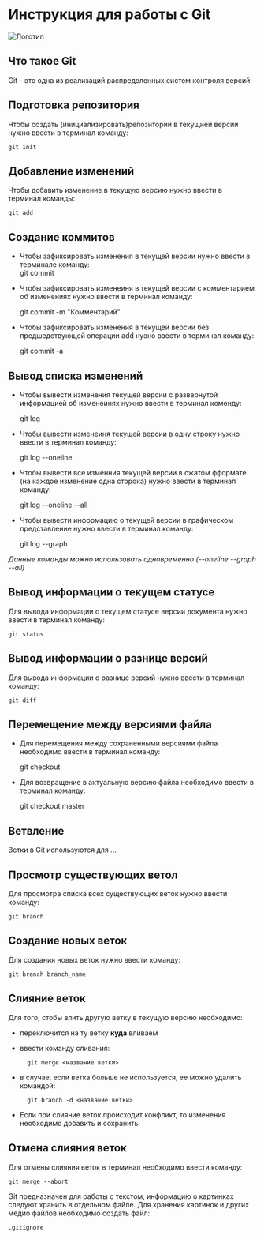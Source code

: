 # **Инструкция для работы с Git**

![Логотип](git.jpeg)
## Что такое Git

Git - это одна из реализаций распределенных систем контроля версий
## Подготовка репозитория
Чтобы создать (инициализировать)репозиторий в текущией версии нужно ввести в терминал команду: 

    git init
## Добавление изменений 
Чтобы добавить изменение в текущую версию нужно ввести в терминал команды:  

    git add
## Создание коммитов
- Чтобы зафиксировать изменения в текущей версии нужно ввести в терминале команду:                                                          
    git commit
- Чтобы зафиксировать изменеиня в текущей версии с комментарием об изменениях нужно ввести в терминал команду:  

    git commit -m "Комментарий"
- Чтобы зафиксировать изменения в текущей версии без предшедствующей операции add нуэно ввести в терминал команду:      

    git commit -a
## Вывод списка изменений
- Чтобы вывести изменения текущей версии с развернутой информацией об изменеинях нужно ввести в терминал коменду:   

    git log
- Чтобы вывести изменеиня текущей версии в одну строку нужно ввести в терминал команду:

    git log --oneline
- Чтобы вывести все изменния текущей версии в сжатом фформате (на каждое изменение одна сторока) нужно ввести в терминал команду: 

    git log --oneline --all
- Чтобы вывести информацию о текущей версии в графическом представление нужно ввести в терминал команду:    

    git log --graph

*Данные команды можно использовать одновременно (--oneline --graph --all)* 
## Вывод информации о текущем статусе
Для вывода информации о текущем статусе версии документа нужно ввести в терминал команду:   

    git status
## Вывод информации о разнице версий
Для вывода информации о разнице версий нужно ввести в терминал команду:  

    git diff
## Перемещение между версиями файла
- Для перемещения между сохраненными версиями файла необходимо ввести в терминал команду: 

    git checkout
- Для возвращение в актуальную версию файла необходимо ввести в терминал команду:     
 
    git checkout master

## Ветвление 

Ветки в Git используются для ...

## Просмотр существующих ветол
Для просмотра списка всех существующих веток нужно ввести команду:

    git branch

## Создание новых веток
Для создания новых веток нужно ввести команду: 

    git branch branch_name

## Слияние веток
Для того, стобы влить другую ветку в текущую версию необходимо: 
- переключится на ту ветку **куда** вливаем 
- ввести команду сливания:  
   
        git merge <название ветки>
- в случае, если ветка больше не используется, ее можно удалить командой:   

        git branch -d <название ветки>
- Если при слияние веток происходит конфликт, то изменения необходимо добавить и сохранить.

## Отмена слияния веток

Для отмены слияния веток в терминал необходимо ввести команду: 

    git merge --abort

Git предназначен для работы с текстом, информацию о картинках следуют хранить в отдельном файле. Для хранения картинок и других медио файлов необходимо создать файл: 

    .gitignore